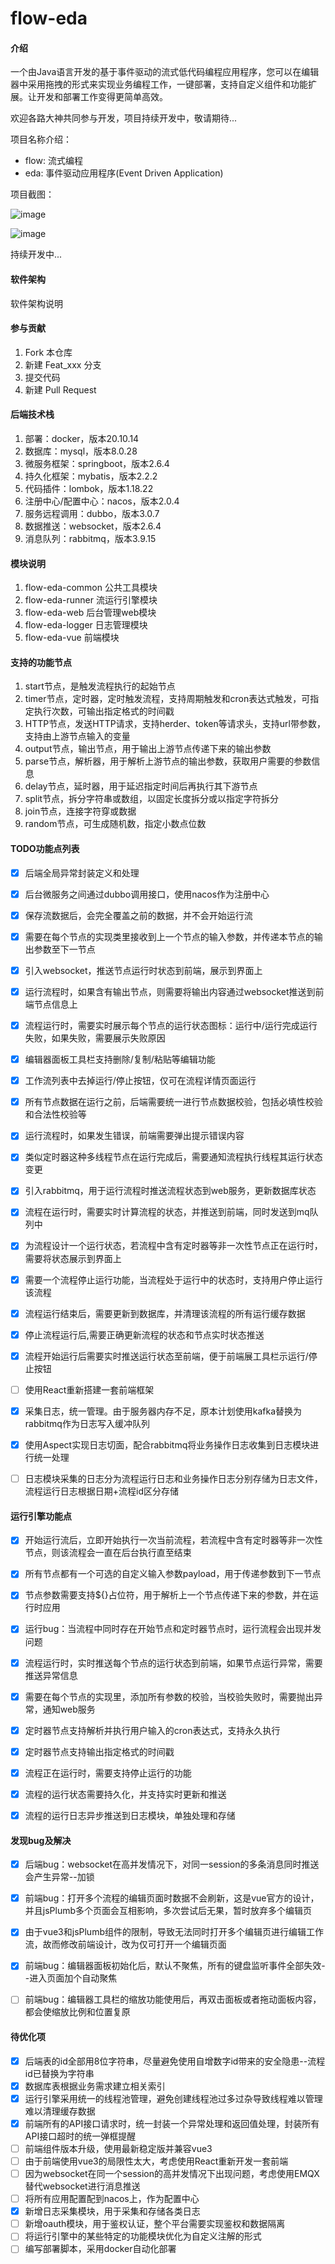 # flow-eda#### 介绍一个由Java语言开发的基于事件驱动的流式低代码编程应用程序，您可以在编辑器中采用拖拽的形式来实现业务编程工作，一键部署，支持自定义组件和功能扩展。让开发和部署工作变得更简单高效。欢迎各路大神共同参与开发，项目持续开发中，敬请期待...项目名称介绍：- flow: 流式编程- eda: 事件驱动应用程序(Event Driven Application)项目截图：![image](./flow-eda-common/img/flows.png)![image](./flow-eda-common/img/editor.png)持续开发中...#### 软件架构软件架构说明#### 参与贡献1.  Fork 本仓库2.  新建 Feat_xxx 分支3.  提交代码4.  新建 Pull Request#### 后端技术栈1. 部署：docker，版本20.10.142. 数据库：mysql，版本8.0.283. 微服务框架：springboot，版本2.6.44. 持久化框架：mybatis，版本2.2.25. 代码插件：lombok，版本1.18.226. 注册中心/配置中心：nacos，版本2.0.47. 服务远程调用：dubbo，版本3.0.78. 数据推送：websocket，版本2.6.49. 消息队列：rabbitmq，版本3.9.15#### 模块说明1. flow-eda-common 公共工具模块2. flow-eda-runner 流运行引擎模块3. flow-eda-web 后台管理web模块4. flow-eda-logger 日志管理模块5. flow-eda-vue 前端模块#### 支持的功能节点1.  start节点，是触发流程执行的起始节点2.  timer节点，定时器，定时触发流程，支持周期触发和cron表达式触发，可指定执行次数，可输出指定格式的时间戳3.  HTTP节点，发送HTTP请求，支持herder、token等请求头，支持url带参数，支持由上游节点输入的变量4.  output节点，输出节点，用于输出上游节点传递下来的输出参数5.  parse节点，解析器，用于解析上游节点的输出参数，获取用户需要的参数信息6.  delay节点，延时器，用于延迟指定时间后再执行其下游节点7.  split节点，拆分字符串或数组，以固定长度拆分或以指定字符拆分8.  join节点，连接字符穿或数据9.  random节点，可生成随机数，指定小数点位数#### TODO功能点列表- [x] 后端全局异常封装定义和处理- [x] 后台微服务之间通过dubbo调用接口，使用nacos作为注册中心- [x] 保存流数据后，会完全覆盖之前的数据，并不会开始运行流- [x] 需要在每个节点的实现类里接收到上一个节点的输入参数，并传递本节点的输出参数至下一节点- [x] 引入websocket，推送节点运行时状态到前端，展示到界面上- [x] 运行流程时，如果含有输出节点，则需要将输出内容通过websocket推送到前端节点信息上- [x] 流程运行时，需要实时展示每个节点的运行状态图标：运行中/运行完成运行失败，如果失败，需要展示失败原因- [x] 编辑器面板工具栏支持删除/复制/粘贴等编辑功能- [x] 工作流列表中去掉运行/停止按钮，仅可在流程详情页面运行- [x] 所有节点数据在运行之前，后端需要统一进行节点数据校验，包括必填性校验和合法性校验等- [x] 运行流程时，如果发生错误，前端需要弹出提示错误内容- [x] 类似定时器这种多线程节点在运行完成后，需要通知流程执行线程其运行状态变更- [x] 引入rabbitmq，用于运行流程时推送流程状态到web服务，更新数据库状态- [x] 流程在运行时，需要实时计算流程的状态，并推送到前端，同时发送到mq队列中- [x] 为流程设计一个运行状态，若流程中含有定时器等非一次性节点正在运行时，需要将状态展示到界面上- [x] 需要一个流程停止运行功能，当流程处于运行中的状态时，支持用户停止运行该流程- [x] 流程运行结束后，需要更新到数据库，并清理该流程的所有运行缓存数据- [x] 停止流程运行后,需要正确更新流程的状态和节点实时状态推送- [x] 流程开始运行后需要实时推送运行状态至前端，便于前端展工具栏示运行/停止按钮- [ ] 使用React重新搭建一套前端框架- [x] 采集日志，统一管理。由于服务器内存不足，原本计划使用kafka替换为rabbitmq作为日志写入缓冲队列- [x] 使用Aspect实现日志切面，配合rabbitmq将业务操作日志收集到日志模块进行统一处理- [ ] 日志模块采集的日志分为流程运行日志和业务操作日志分别存储为日志文件，流程运行日志根据日期+流程id区分存储#### 运行引擎功能点- [x] 开始运行流后，立即开始执行一次当前流程，若流程中含有定时器等非一次性节点，则该流程会一直在后台执行直至结束- [x] 所有节点都有一个可选的自定义输入参数payload，用于传递参数到下一节点- [x] 节点参数需要支持${}占位符，用于解析上一个节点传递下来的参数，并在运行时应用- [x] 运行bug：当流程中同时存在开始节点和定时器节点时，运行流程会出现并发问题- [x] 流程运行时，实时推送每个节点的运行状态到前端，如果节点运行异常，需要推送异常信息- [x] 需要在每个节点的实现里，添加所有参数的校验，当校验失败时，需要抛出异常，通知web服务- [x] 定时器节点支持解析并执行用户输入的cron表达式，支持永久执行- [x] 定时器节点支持输出指定格式的时间戳- [x] 流程正在运行时，需要支持停止运行的功能- [x] 流程的运行状态需要持久化，并支持实时更新和推送- [x] 流程的运行日志异步推送到日志模块，单独处理和存储#### 发现bug及解决- [x] 后端bug：websocket在高并发情况下，对同一session的多条消息同时推送会产生异常--加锁- [x] 前端bug：打开多个流程的编辑页面时数据不会刷新，这是vue官方的设计，并且jsPlumb多个页面会互相影响，多次尝试后无果，暂时放弃多个编辑页- [x] 由于vue3和jsPlumb组件的限制，导致无法同时打开多个编辑页进行编辑工作流，故而修改前端设计，改为仅可打开一个编辑页面- [x] 前端bug：编辑器面板初始化后，默认不聚焦，所有的键盘监听事件全部失效--进入页面加个自动聚焦- [ ] 前端bug：编辑器工具栏的缩放功能使用后，再双击面板或者拖动面板内容，都会使缩放比例和位置复原#### 待优化项- [x] 后端表的id全部用8位字符串，尽量避免使用自增数字id带来的安全隐患--流程id已替换为字符串- [x] 数据库表根据业务需求建立相关索引- [x] 运行引擎采用统一的线程池管理，避免创建线程池过多过杂导致线程难以管理难以清理缓存数据- [x] 前端所有的API接口请求时，统一封装一个异常处理和返回值处理，封装所有API接口超时的统一弹框提醒- [ ] 前端组件版本升级，使用最新稳定版并兼容vue3- [ ] 由于前端使用vue3的局限性太大，考虑使用React重新开发一套前端- [ ] 因为websocket在同一个session的高并发情况下出现问题，考虑使用EMQX替代websocket进行消息推送- [ ] 将所有应用配置配到nacos上，作为配置中心- [x] 新增日志采集模块，用于采集和存储各类日志- [ ] 新增oauth模块，用于鉴权认证，整个平台需要实现鉴权和数据隔离- [ ] 将运行引擎中的某些特定的功能模块优化为自定义注解的形式- [ ] 编写部署脚本，采用docker自动化部署